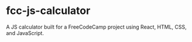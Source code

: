 # fcc-js-calculator
A JS calculator built for a FreeCodeCamp project using React, HTML, CSS, and JavaScript.
